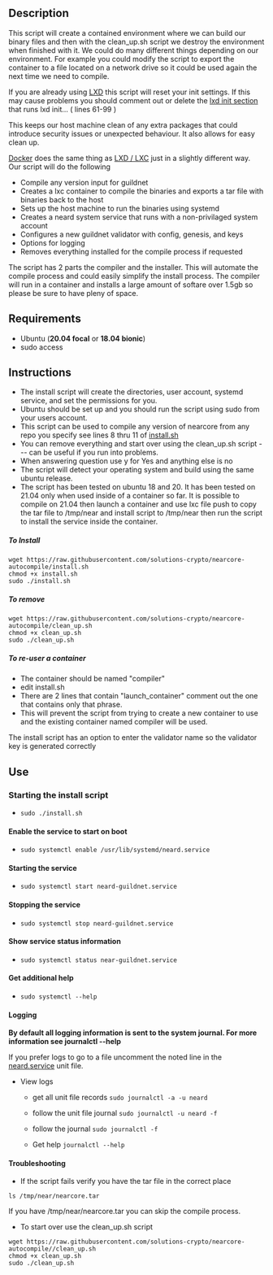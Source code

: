 ## Description

This script will create a contained environment where we can build our binary files and then with the clean_up.sh script we destroy the environment when finished with it. We could do many different things depending on our environment. For example you could modify the script to export the container to a file located on a network drive so it could be used again the next time we need to compile. 

If you are already using [LXD](https://linuxcontainers.org/) this script will reset your init settings. If this may cause problems you should comment out or delete the [lxd init section](https://github.com/solutions-crypto/nearcore-autocompile/blob/main/install.sh#L61) that runs lxd init... ( lines 61-99 )

This keeps our host machine clean of any extra packages that could introduce security issues or unexpected behaviour. It also allows for easy clean up.

[Docker](https://www.docker.com) does the same thing as [LXD / LXC](https://linuxcontainers.org/) just in a slightly different way. Our script will do the following 

- Compile any version input for guildnet 
- Creates a lxc container to compile the binaries and exports a tar file with binaries back to the host
- Sets up the host machine to run the binaries using systemd 
- Creates a neard system service that runs with a non-privilaged system account
- Configures a new guildnet validator with config, genesis, and keys
- Options for logging
- Removes everything installed for the compile process if requested

The script has 2 parts the compiler and the installer. This will automate the compile process and could easily simplify the install process. The compiler will run in a container and installs a large amount of softare over 1.5gb so please be sure to have pleny of space.   

## Requirements

- Ubuntu (**20.04 focal** or **18.04 bionic**) 
- sudo access
    
## Instructions

- The install script will create the directories, user account, systemd service, and set the permissions for you. 
- Ubuntu should be set up and you should run the script using sudo from your users account.
- This script can be used to compile any version of nearcore from any repo you specify see lines 8 thru 11 of [install.sh](https://github.com/solutions-crypto/nearcore-autocompile/install.sh)
- You can remove everything and start over using the clean_up.sh script --- can be useful if you run into problems.
- When answering question use y for Yes and anything else is no
- The script will detect your operating system and build using the same ubuntu release. 
- The script has been tested on ubuntu 18 and 20. It has been tested on 21.04 only when used inside of a container so far. It is possible to compile on 21.04 then launch a container and use lxc file push to copy the tar file to /tmp/near and install script to /tmp/near then run the script to install the service inside the container. 
##### To Install
```
wget https://raw.githubusercontent.com/solutions-crypto/nearcore-autocompile/install.sh
chmod +x install.sh
sudo ./install.sh
```

##### To remove
```
wget https://raw.githubusercontent.com/solutions-crypto/nearcore-autocompile/clean_up.sh
chmod +x clean_up.sh
sudo ./clean_up.sh
```
##### To re-user a container 
- The container should be named "compiler"
- edit install.sh
- There are 2 lines that contain "launch_container" comment out the one that contains only that phrase. 
- This will prevent the script from trying to create a new container to use and the existing container named compiler will be used.

The install script has an option to enter the validator name so the validator key is generated correctly


## Use

### Starting the install script
- ```sudo ./install.sh```

#### Enable the service to start on boot 
- ```sudo systemctl enable /usr/lib/systemd/neard.service```

#### Starting the service
- ```sudo systemctl start neard-guildnet.service```

#### Stopping the service
- ```sudo systemctl stop neard-guildnet.service```

#### Show service status information
- ```sudo systemctl status near-guildnet.service```

#### Get additional help
- ```sudo systemctl --help```

#### Logging

**By default all logging information is sent to the system journal. For more information see journalctl --help**

If you prefer logs to go to a file uncomment the noted line in the [neard.service](https://raw.githubusercontent.com/solutions-crypto/nearcore-autocompile/neard.service) unit file.


- View logs

    - get all unit file records
    ```sudo journalctl -a -u neard ```  
    
    - follow the unit file journal
    ```sudo journalctl -u neard -f``` 
    
    -  follow the journal
    ```sudo journalctl -f ```
    
    - Get help
    ```journalctl --help```

#### Troubleshooting

- If the script fails verify you have the tar file in the correct place
```
ls /tmp/near/nearcore.tar
```

If you have /tmp/near/nearcore.tar you can skip the compile process. 

- To start over use the clean_up.sh script
```
wget https://raw.githubusercontent.com/solutions-crypto/nearcore-autocompile//clean_up.sh
chmod +x clean_up.sh
sudo ./clean_up.sh
```
